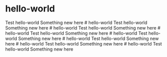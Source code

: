 # hello-world
Test hello-world
Something new here # hello-world
Test hello-world
Something new here # hello-world
Test hello-world
Something new here # hello-world
Test hello-world
Something new here # hello-world
Test hello-world
Something new here # hello-world
Test hello-world
Something new here # hello-world
Test hello-world
Something new here # hello-world
Test hello-world
Something new here 
